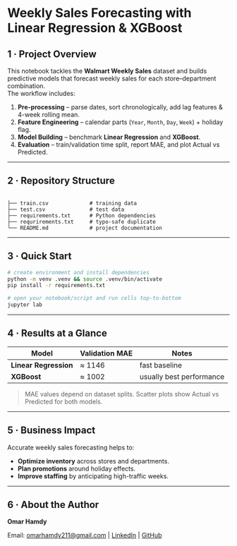# Weekly Sales Forecasting with Linear Regression & XGBoost

## 1 · Project Overview
This notebook tackles the **Walmart Weekly Sales** dataset and builds predictive models that forecast weekly sales for each store–department combination.  
The workflow includes:

1. **Pre-processing** – parse dates, sort chronologically, add lag features & 4-week rolling mean.  
2. **Feature Engineering** – calendar parts (`Year`, `Month`, `Day`, `Week`) + holiday flag.  
3. **Model Building** – benchmark **Linear Regression** and **XGBoost**.  
4. **Evaluation** – train/validation time split, report MAE, and plot Actual vs Predicted.  

---

## 2 · Repository Structure
```

├── train.csv             # training data
├── test.csv              # test data
├── requirements.txt      # Python dependencies
├── requrirements.txt     # typo-safe duplicate
└── README.md             # project documentation

````

---

## 3 · Quick Start
```bash
# create environment and install dependencies
python -m venv .venv && source .venv/bin/activate
pip install -r requirements.txt

# open your notebook/script and run cells top-to-bottom
jupyter lab
````

---

## 4 · Results at a Glance

| Model             | Validation MAE | Notes                    |
| ----------------- | -------------- | ------------------------ |
| **Linear Regression** | ≈ 1146         | fast baseline            |
| **XGBoost**       | ≈ 1002         | usually best performance |

> MAE values depend on dataset splits. Scatter plots show Actual vs Predicted for both models.

---

## 5 · Business Impact

Accurate weekly sales forecasting helps to:

* **Optimize inventory** across stores and departments.
* **Plan promotions** around holiday effects.
* **Improve staffing** by anticipating high-traffic weeks.

---

## 6 · About the Author

**Omar Hamdy**

Email: [omarhamdy211@gmail.com](mailto:omarhamdy211@gmail.com) |
[LinkedIn](https://linkedin.com/in/omar-hamdy-400961253) | [GitHub](https://github.com/OmarHamdy74)